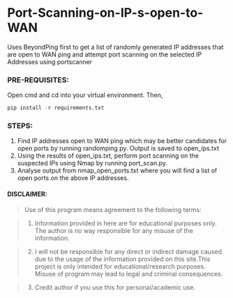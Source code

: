 # Port-Scanning-on-IP-s-open-to-WAN
Uses BeyondPing first to get a list of randomly generated IP addresses that are open to WAN ping and attempt port scanning on the selected IP Addresses using portscanner 

### PRE-REQUISITES:
Open cmd and cd into your virtual environment. Then, 
```python
pip install -r requirements.txt
```

### STEPS:

1) Find IP addresses open to WAN ping which may be better candidates for open ports by running randomping.py. Output is saved to open_ips.txt
2) Using the results of open_ips.txt, perform port scanning on the suspected IPs using Nmap by running port_scan.py.
3) Analyse output from nmap_open_ports.txt where you will find a list of open ports on the above IP addresses.

#### DISCLAIMER:

>Use of this program means agreement to the following terms:

>1. Information provided in here are for educational purposes only. The author is no way responsible for any misuse of the information.

>2. I will not be responsible for any direct or indirect damage caused due to the usage of the information provided on this site.This project is only intended for educational/research purposes. Misuse of program may lead to legal and criminal consequences.

>3. Credit author if you use this for personal/academic use.
